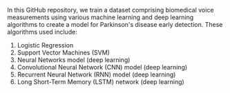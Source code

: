 In this GitHub repository, we train a dataset comprising biomedical voice measurements using various machine learning and deep learning algorithms to create a model for Parkinson's disease early detection. 
These algorithms used include:
1. Logistic Regression
2. Support Vector Machines (SVM)
3. Neural Networks model (deep learning)
4. Convolutional Neural Network (CNN) model (deep learning)
5. Recurrent Neural Network (RNN) model (deep learning)
6. Long Short-Term Memory (LSTM) network (deep learning)
